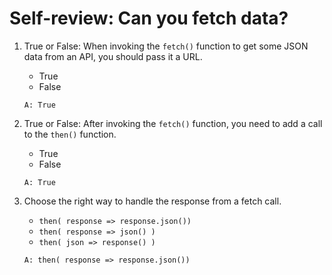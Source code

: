 # Self-review: Can you fetch data?

1. True or False: When invoking the `fetch()` function to get some JSON data from an API, you should pass it a URL.
    - True
    - False
    ```
    A: True
    ```

2. True or False: After invoking the `fetch()` function, you need to add a call to the `then()` function.
    - True
    - False
    ```
    A: True
    ```

3. Choose the right way to handle the response from a fetch call.
    - `then( response => response.json())`
    - `then( response => json() )`
    - `then( json => response() )`
    ```
    A: then( response => response.json())
    ```
